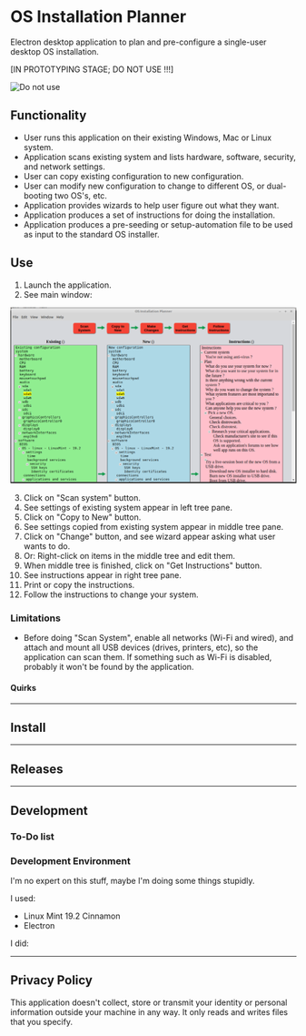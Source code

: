 # OS Installation Planner
Electron desktop application to plan and pre-configure a single-user desktop OS installation.

[IN PROTOTYPING STAGE; DO NOT USE !!!]

![Do not use](http://4.bp.blogspot.com/-1lTbJMSPZaE/Tyu0eri0bOI/AAAAAAAAEP0/L6yk8jqGUwI/s1600/abnormal%2Bbrain.jpg "Do not use")

## Functionality

* User runs this application on their existing Windows, Mac or Linux system.
* Application scans existing system and lists hardware, software, security, and network settings.
* User can copy existing configuration to new configuration.
* User can modify new configuration to change to different OS, or dual-booting two OS's, etc.
* Application provides wizards to help user figure out what they want.
* Application produces a set of instructions for doing the installation.
* Application produces a pre-seeding or setup-automation file to be used as input to the standard OS installer.

## Use

1. Launch the application.
1. See main window:

![Main window](Screenshot-MainWindow.png "Main window")

3. Click on "Scan system" button.
1. See settings of existing system appear in left tree pane.
1. Click on "Copy to New" button.
1. See settings copied from existing system appear in middle tree pane.
1. Click on "Change" button, and see wizard appear asking what user wants to do.
1. Or: Right-click on items in the middle tree and edit them.
1. When middle tree is finished, click on "Get Instructions" button.
1. See instructions appear in right tree pane.
1. Print or copy the instructions.
1. Follow the instructions to change your system.



### Limitations

* Before doing "Scan System", enable all networks (Wi-Fi and wired), and attach and mount all USB devices (drives, printers, etc), so the application can scan them.  If something such as Wi-Fi is disabled, probably it won't be found by the application.


#### Quirks

---


## Install

---


## Releases

---


## Development
### To-Do list

### Development Environment
I'm no expert on this stuff, maybe I'm doing some things stupidly.

I used:
* Linux Mint 19.2 Cinnamon
* Electron

I did:

---

## Privacy Policy
This application doesn't collect, store or transmit your identity or personal information outside your machine in any way.  It only reads and writes files that you specify.


